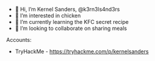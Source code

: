 - 👋 Hi, I’m Kernel Sanders, @k3rn3ls4nd3rs
- 👀 I’m interested in chicken
- 🌱 I’m currently learning the KFC secret recipe
- 💞️ I’m looking to collaborate on sharing meals

Accounts:
* TryHackMe - https://tryhackme.com/p/kernelsanders

<!---
k3rn3ls4nd3rs/k3rn3ls4nd3rs is a ✨ special ✨ repository because its `README.md` (this file) appears on your GitHub profile.
You can click the Preview link to take a look at your changes.
--->
